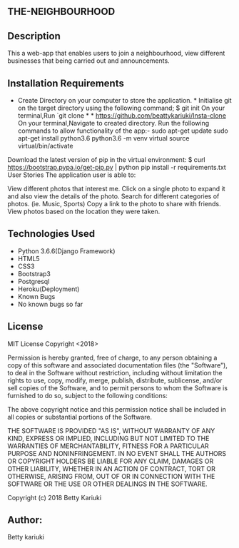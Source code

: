 ## THE-NEIGHBOURHOOD

## Description
 This a web-app that enables users to join a neighbourhood, view different businesses that being carried out and announcements.


## Installation Requirements

* Create Directory on your computer to store the application. * Initialise git on the target directory using the following command; $ git init On your terminal,Run `git clone  * * https://github.com/beattykariuki/Insta-clone On your terminal,Navigate to created directory. Run the following commands to allow functionality of the app:- sudo apt-get update sudo apt-get install python3.6 python3.6 -m venv virtual source virtual/bin/activate

Download the latest version of pip in the virtual environment: $ curl https://bootstrap.pypa.io/get-pip.py | python pip install -r requirements.txt User Stories The application user is able to:

View different photos that interest me. Click on a single photo to expand it and also view the details of the photo. Search for different categories of photos. (ie. Music, Sports) Copy a link to the photo to share with friends. View photos based on the location they were taken.

## Technologies Used

* Python 3.6.6(Django Framework)
* HTML5
* CSS3
* Bootstrap3
* Postgresql
* Heroku(Deployment)
* Known Bugs
* No known bugs so far

## License

MIT License Copyright <2018>

Permission is hereby granted, free of charge, to any person obtaining a copy of this software and associated documentation files (the "Software"), to deal in the Software without restriction, including without limitation the rights to use, copy, modify, merge, publish, distribute, sublicense, and/or sell copies of the Software, and to permit persons to whom the Software is furnished to do so, subject to the following conditions:

The above copyright notice and this permission notice shall be included in all copies or substantial portions of the Software.

THE SOFTWARE IS PROVIDED "AS IS", WITHOUT WARRANTY OF ANY KIND, EXPRESS OR IMPLIED, INCLUDING BUT NOT LIMITED TO THE WARRANTIES OF MERCHANTABILITY, FITNESS FOR A PARTICULAR PURPOSE AND NONINFRINGEMENT. IN NO EVENT SHALL THE AUTHORS OR COPYRIGHT HOLDERS BE LIABLE FOR ANY CLAIM, DAMAGES OR OTHER LIABILITY, WHETHER IN AN ACTION OF CONTRACT, TORT OR OTHERWISE, ARISING FROM, OUT OF OR IN CONNECTION WITH THE SOFTWARE OR THE USE OR OTHER DEALINGS IN THE SOFTWARE.

Copyright (c) 2018 Betty Kariuki

## Author:

Betty kariuki
